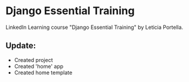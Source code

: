 # Django Essential Training

LinkedIn Learning course "Django Essential Training" by Leticia Portella.

## Update:
- Created project
- Created 'home' app
- Created home template